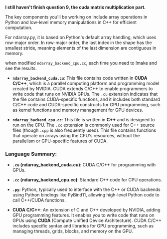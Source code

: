 **I still haven't finish question 9, the cuda matrix multiplication part.**

The key components you'll be working on include array operations in Python and low-level memory manipulations in C++ for efficient computation.

 For ndarray.py, it is based on Python's default array handling, which uses row-major order. In row-major order, the last index in the shape has the smallest stride, meaning elements of the last dimension are contiguous in memory.


when modified `ndarray_backend_cpu.cc`, each time you need to !make and see the results.



-   **`ndarray_backend_cuda.cu`**: This file contains code written in **CUDA C/C++**, which is a parallel computing platform and programming model created by NVIDIA. CUDA extends C/C++ to enable programmers to write code that runs on NVIDIA GPUs. The `.cu` extension indicates that the file contains CUDA-specific functions, and it includes both standard C/C++ code and CUDA-specific constructs for GPU programming, such as kernel functions and memory management for GPU devices.
    
-   **`ndarray_backend_cpu.cc`**: This file is written in **C++** and is designed to run on the CPU. The `.cc` extension is commonly used for C++ source files (though `.cpp` is also frequently used). This file contains functions that operate on arrays using the CPU's resources, without the parallelism or GPU-specific features of CUDA.
    

### Language Summary:

-   **`.cu` (ndarray_backend_cuda.cu)**: CUDA C/C++ for programming with GPUs.
-   **`.cc` (ndarray_backend_cpu.cc)**: Standard C++ code for CPU operations.
-   **`.py`**: Python, typically used to interface with the C++ or CUDA backends using Python bindings like PyBind11, allowing high-level Python code to call C++/CUDA functions.

-   **CUDA C/C++**: An extension of C and C++ developed by NVIDIA, adding GPU programming features. It enables you to write code that runs on GPUs using **CUDA** (Compute Unified Device Architecture). CUDA C/C++ includes specific syntax and libraries for GPU programming, such as managing threads, grids, blocks, and memory on the GPU.
